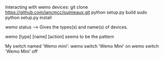 Interacting with wemo devices:
git clone https://github.com/iancmcc/ouimeaux.git
python setup.py build
sudo python setup.py install

wemo status --> Gives the types(s) and name(s) of devices.

wemo [type] [name] [action] seems to be the pattern

My switch named 'Wemo mini':
    wemo switch 'Wemo Mini' on
    wemo switch 'Wemo Mini' off
